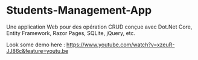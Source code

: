 # Students-Management-App
Une application Web pour des opération CRUD conçue avec Dot.Net Core, Entity Framework, Razor Pages, SQLite, jQuery, etc.

Look some demo here : https://www.youtube.com/watch?v=xzeuR-JJ86c&feature=youtu.be
